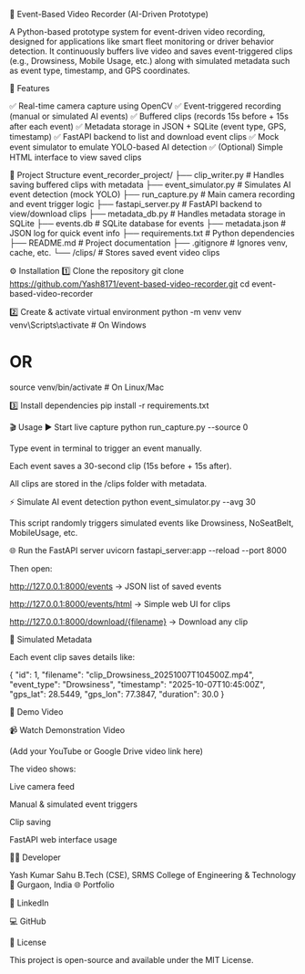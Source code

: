 🎥 Event-Based Video Recorder (AI-Driven Prototype)

A Python-based prototype system for event-driven video recording, designed for applications like smart fleet monitoring or driver behavior detection.
It continuously buffers live video and saves event-triggered clips (e.g., Drowsiness, Mobile Usage, etc.) along with simulated metadata such as event type, timestamp, and GPS coordinates.

🚀 Features

✅ Real-time camera capture using OpenCV
✅ Event-triggered recording (manual or simulated AI events)
✅ Buffered clips (records 15s before + 15s after each event)
✅ Metadata storage in JSON + SQLite (event type, GPS, timestamp)
✅ FastAPI backend to list and download event clips
✅ Mock event simulator to emulate YOLO-based AI detection
✅ (Optional) Simple HTML interface to view saved clips

🧩 Project Structure
event_recorder_project/
├── clip_writer.py        # Handles saving buffered clips with metadata
├── event_simulator.py    # Simulates AI event detection (mock YOLO)
├── run_capture.py        # Main camera recording and event trigger logic
├── fastapi_server.py     # FastAPI backend to view/download clips
├── metadata_db.py        # Handles metadata storage in SQLite
├── events.db             # SQLite database for events
├── metadata.json         # JSON log for quick event info
├── requirements.txt      # Python dependencies
├── README.md             # Project documentation
├── .gitignore            # Ignores venv, cache, etc.
└── /clips/               # Stores saved event video clips

⚙️ Installation
1️⃣ Clone the repository
git clone https://github.com/Yash8171/event-based-video-recorder.git
cd event-based-video-recorder

2️⃣ Create & activate virtual environment
python -m venv venv
venv\Scripts\activate     # On Windows
# OR
source venv/bin/activate  # On Linux/Mac

3️⃣ Install dependencies
pip install -r requirements.txt

🎬 Usage
▶️ Start live capture
python run_capture.py --source 0


Type event in terminal to trigger an event manually.

Each event saves a 30-second clip (15s before + 15s after).

All clips are stored in the /clips folder with metadata.

⚡ Simulate AI event detection
python event_simulator.py --avg 30


This script randomly triggers simulated events like Drowsiness, NoSeatBelt, MobileUsage, etc.

🌐 Run the FastAPI server
uvicorn fastapi_server:app --reload --port 8000


Then open:

http://127.0.0.1:8000/events → JSON list of saved events

http://127.0.0.1:8000/events/html → Simple web UI for clips

http://127.0.0.1:8000/download/{filename} → Download any clip

🧠 Simulated Metadata

Each event clip saves details like:

{
  "id": 1,
  "filename": "clip_Drowsiness_20251007T104500Z.mp4",
  "event_type": "Drowsiness",
  "timestamp": "2025-10-07T10:45:00Z",
  "gps_lat": 28.5449,
  "gps_lon": 77.3847,
  "duration": 30.0
}

🎥 Demo Video

📹 Watch Demonstration Video

(Add your YouTube or Google Drive video link here)

The video shows:

Live camera feed

Manual & simulated event triggers

Clip saving

FastAPI web interface usage

🧑‍💻 Developer

Yash Kumar Sahu
B.Tech (CSE), SRMS College of Engineering & Technology
📍 Gurgaon, India
🌐 Portfolio

💼 LinkedIn

💻 GitHub

📄 License

This project is open-source and available under the MIT License.